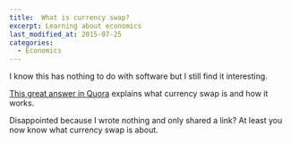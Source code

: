 ```yaml
---
title:  What is currency swap? 
excerpt: Learning about economics
last_modified_at: 2015-07-25
categories:
  - Economics
---
```


I know this has nothing to do with software but I still find it interesting.

[This great answer in Quora](https://www.quora.com/What-is-a-currency-swap-agreement-How-it-works-Will-it-benefit-Indian-economy-if-there-is-such-an-agreement-between-India-and-China/answer/Jai-Parimi) explains what currency swap is and how it works.

Disappointed because I wrote nothing and only shared a link? At least you now know what currency swap is about.

